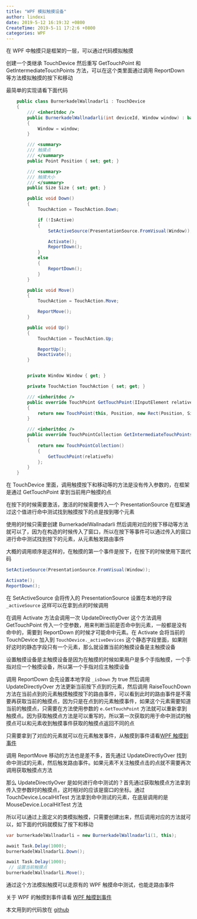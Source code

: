 ```yaml
---
title: "WPF 模拟触摸设备"
author: lindexi
date: 2019-5-12 16:19:32 +0800
CreateTime: 2019-5-11 17:2:6 +0800
categories: WPF
---
```


在 WPF 中触摸只是框架的一层，可以通过代码模拟触摸

<!--more-->


<!-- csdn -->

创建一个类继承 TouchDevice 然后重写 GetTouchPoint 和 GetIntermediateTouchPoints 方法，可以在这个类里面通过调用 ReportDown 等方法模拟触摸的按下和移动

最简单的实现请看下面代码

```csharp
    public class BurnerkadelWallnadarli : TouchDevice
    {
        /// <inheritdoc />
        public BurnerkadelWallnadarli(int deviceId, Window window) : base(deviceId)
        {
            Window = window;
        }

        /// <summary>
        /// 触摸点
        /// </summary>
        public Point Position { set; get; }

        /// <summary>
        /// 触摸大小
        /// </summary>
        public Size Size { set; get; }

        public void Down()
        {
            TouchAction = TouchAction.Down;

            if (!IsActive)
            {
                SetActiveSource(PresentationSource.FromVisual(Window));

                Activate();
                ReportDown();
            }
            else
            {
                ReportDown();
            }
        }

        public void Move()
        {
            TouchAction = TouchAction.Move;

            ReportMove();
        }

        public void Up()
        {
            TouchAction = TouchAction.Up;

            ReportUp();
            Deactivate();
        }


        private Window Window { get; }

        private TouchAction TouchAction { set; get; }

        /// <inheritdoc />
        public override TouchPoint GetTouchPoint(IInputElement relativeTo)
        {
            return new TouchPoint(this, Position, new Rect(Position, Size), TouchAction);
        }

        /// <inheritdoc />
        public override TouchPointCollection GetIntermediateTouchPoints(IInputElement relativeTo)
        {
            return new TouchPointCollection()
            {
                GetTouchPoint(relativeTo)
            };
        }
    }

```

在 TouchDevice 里面，调用触摸按下和移动等的方法是没有传入参数的，在框架是通过 GetTouchPoint 拿到当前用户触摸的点

在按下的时候需要激活，激活的时候需要传入一个 PresentationSource 在框架通过这个值进行命中测试找到触摸按下的点是按到哪个元素

使用的时候只需要创建 BurnerkadelWallnadarli 然后调用对应的按下移动等方法就可以了，因为在构造的时候传入了窗口，所以在按下等事件可以通过传入的窗口进行命中测试找到按下的元素，从元素触发路由事件

大概的调用顺序是这样的，在触摸的第一个事件是按下，在按下的时候使用下面代码

```csharp
SetActiveSource(PresentationSource.FromVisual(Window));

Activate();
ReportDown();
```

在 SetActiveSource 会将传入的 PresentationSource 设置在本地的字段 `_activeSource` 这样可以在拿到点的时候调用

在调用 Activate 方法会调用一次 UpdateDirectlyOver 这个方法调用 GetTouchPoint 传入一个空参数，用来判断当前是否命中到元素，一般都是没有命中的，需要到 ReportDown 的时候才可能命中元素。在 Activate 会将当前的 TouchDevice 加入到 `TouchDevice._activeDevices` 这个静态字段里面，如果刚好这时的静态字段只有一个元素，那么就设置当前的触摸设备是主触摸设备

设置触摸设备是主触摸设备是因为在触摸的时候如果用户是多个手指触摸，一个手指对应一个触摸设备，所以第一个手指对应主触摸设备

调用 ReportDown 会先设置本地字段 `_isDown` 为 true 然后调用 UpdateDirectlyOver 方法更新当前按下点到的元素，然后调用 RaiseTouchDown 方法在当前点到的元素触摸触摸按下的路由事件，可以看到此时的路由事件是不需要再获取当前的触摸点，因为只是在点到的元素触摸事件，如果这个元素需要知道当前的触摸点，只需要在方法使用参数的 `e.GetTouchPoint` 方法就可以重新拿到触摸点。因为获取触摸点方法是可以重写的，所以第一次获取的用于命中测试的触摸点可以和元素收到触摸事件获取的触摸点返回不同的点

只需要拿到了对应的元素就可以在元素触发事件，从触摸到事件请看[WPF 触摸到事件](https://blog.lindexi.com/post/wpf-%E8%A7%A6%E6%91%B8%E5%88%B0%E4%BA%8B%E4%BB%B6 )

调用 ReportMove 移动的方法也是差不多，首先通过 UpdateDirectlyOver 找到命中测试的元素，然后触发路由事件。如果元素不关注触摸点击的点就不需要再次调用获取触摸点方法

那么 UpdateDirectlyOver 是如何进行命中测试的？首先通过获取触摸点方法拿到传入空参数时的触摸点，这时相对的应该是窗口的坐标。通过 TouchDevice.LocalHitTest 方法拿到命中测试的元素，在底层调用的是 MouseDevice.LocalHitTest 方法

所以可以通过上面定义的类模拟触摸，只需要创建出来，然后调用对应的方法就可以，如下面的代码就模拟了按下和移动

```csharp
var burnerkadelWallnadarli = new BurnerkadelWallnadarli(1, this);

await Task.Delay(1000);
burnerkadelWallnadarli.Down();

await Task.Delay(1000);
 // 设置当前触摸点
burnerkadelWallnadarli.Move();

```

通过这个方法模拟触摸可以走原有的 WPF 触摸命中测试，也能走路由事件

关于 WPF 的触摸到事件请看 [WPF 触摸到事件](https://blog.lindexi.com/post/wpf-%E8%A7%A6%E6%91%B8%E5%88%B0%E4%BA%8B%E4%BB%B6 )

本文用到的代码放在 [github](https://github.com/lindexi/lindexi_gd/tree/f0f872153ed07b2141b47580a74a18a38cc56cfd/DernijacallqaNaycerejerlal)

